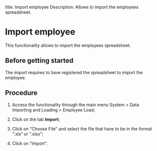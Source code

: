 title: Import employee
Description: Allows to import the employees spreadsheet.
# Import employee

This functionality allows to import the employees spreadsheet.

Before getting started
--------------------------

The import requires to have registered the spreadsheet to import the employee.

Procedure
-------------

1.  Access the functionality through the main menu System \> Data Importing and
    Loading \> Employee Load;

2.  Click on the tab **Import**;

3.  Click on "Choose File" and select the file that have to be in the format
    ".xls" or ".xlsx";

4.  Click on "Import".


<!-- !!! tip "About"

    <b>Product/Version:</b> CITSmart | 9.00 &nbsp;&nbsp;
    <b>Updated:</b>01/10/2019 - Anna Martins
